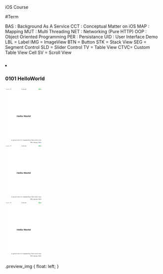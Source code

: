 iOS Course

#Term 

   BAS : Background As A Service 
   CCT : Conceptual Matter on iOS
   MAP : Mapping
   MUT : Multi Threading
   NET : Networking (Pure HTTP)
   OOP : Object Oriented Programming
   PER : Persistance
   UID : User Interface Demo
        LBL = Label
        IMG = ImageView
        BTN = Button
        STK = Stack View
        SEG = Segment Control
        SLD = Slider Control
        TV  = Table View
        CTVC= Custom Table View Cell
        SV  = Scroll View


<h3>
<div class="preview_img">
    <li>
    <div>
    <h4>0101 HelloWorld</h4>
    <img width="120" height="180" src="https://raw.githubusercontent.com/minaunghein/iOSCourse/master/0101_UID_LBL_Helloworld/preview.png" alt="Hello World">
    
</div>
<div>
    <img width="120" height="180" src="https://raw.githubusercontent.com/minaunghein/iOSCourse/master/0101_UID_LBL_Helloworld/preview.png" alt="Hello World">
    
</div>
<div>
    <img width="120" height="180" src="https://raw.githubusercontent.com/minaunghein/iOSCourse/master/0101_UID_LBL_Helloworld/preview.png" alt="Hello World">
    
</div>
</li>
</div>
   </h3>

  .preview_img
{
    float: left;
}

